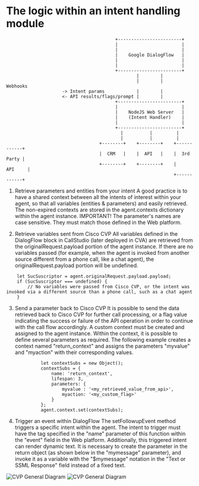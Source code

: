 # The logic within an intent handling module

```  
                                         +------------------------+                       
                                         |                        |                       
                                         |                        |                       
                                         |    Google DialogFlow   |                       
                                         |                        |                       
                                         |                        |                       
                                         +------------------------+                       
                                                 |        |                               
                                                 |        |    Webhooks                   
                     -> Intent params            |        |                               
                     <- API results/flags/prompt |        |                               
                                         +------------------------+                       
                                         |                        |                       
                                         |    NodeJS Web Server   |                       
                                         |    (Intent Handler)    |                       
                                         |                        |                       
                                         +------------------------+                       
                                           |          |         |                         
                                           |          |         |                         
                                   +--------+    +--------+    +------------+            
                                   |  CRM   |    |  API   |    |  3rd Party |             
                                   +--------+    +--------+    |    API     |             
                                                               +------------+             
```  

1) Retrieve parameters and entities from your intent
A good practice is to have a shared context between all the intents of interest within your agent, so that all variables (entities & parameters) and easily retrieved.
The non-expired contexts are stored in the agent.contexts dictionary within the agent instance.
IMPORTANT! The parameter's names are case sensitive. They must match those defined in the Web platform.

2) Retrieve variables sent from Cisco CVP
All variables defined in the DialogFlow block in CallStudio (later deployed in CVA) are retrieved from the originalRequest.payload portion of the agent instance.
If there are no variables passed (for example, when the agent is invoked from another source different from a phone call, like a chat agent), the originalRequest.payload portion will be undefined.

``` 
    let SucSuscriptor = agent.originalRequest.payload.payload; 
    if (SucSuscriptor === undefined) {
        // No variables were passed from Cisco CVP, or the intent was invoked via a different source than a phone call, such as a chat agent
    }
``` 

3) Send a parameter back to Cisco CVP
It is possible to send the data retrieved back to Cisco CVP for further call processing, or a flag value indicating the success or failure of the API operation in order to continue with the call flow accordingly.
A custom context must be created and assigned to the agent instance.
Within the context, it is possible to define several parameters as required.
The following example creates a context named "return_context" and assigns the parameters "myvalue" and "myaction" with their corresponding values.

``` 
             let contextSubs = new Object();
             contextSubs = {
                 name: 'return_context',
                 lifespan: 3,
                 parameters: {
                     myvalue : '<my_retrieved_value_from_api>',
                     myaction: '<my_custom_flag>'
                 }
             };
             agent.context.set(contextSubs);
``` 

4) Trigger an event within DialogFlow
The setFollowupEvent method triggers a specific intent within the agent.
The intent to trigger must have the tag specified in the "name" parameter of this function within the "event" field in the Web platform.
Additionally, this triggered intent can render dynamic text.
It is necessary to create the parameter in the return object (as shown below in the "mymessage" parameter), and invoke it as a variable with the "$mymessage" notation in the "Text or SSML Response" field instead of a fixed text.

![CVP General Diagram](https://github.com/ponchotitlan/ciscoCVP_googleDialogflow_dance/blob/main/screenshots/df_01.PNG)
![CVP General Diagram](https://github.com/ponchotitlan/ciscoCVP_googleDialogflow_dance/blob/main/screenshots/df_02.PNG)